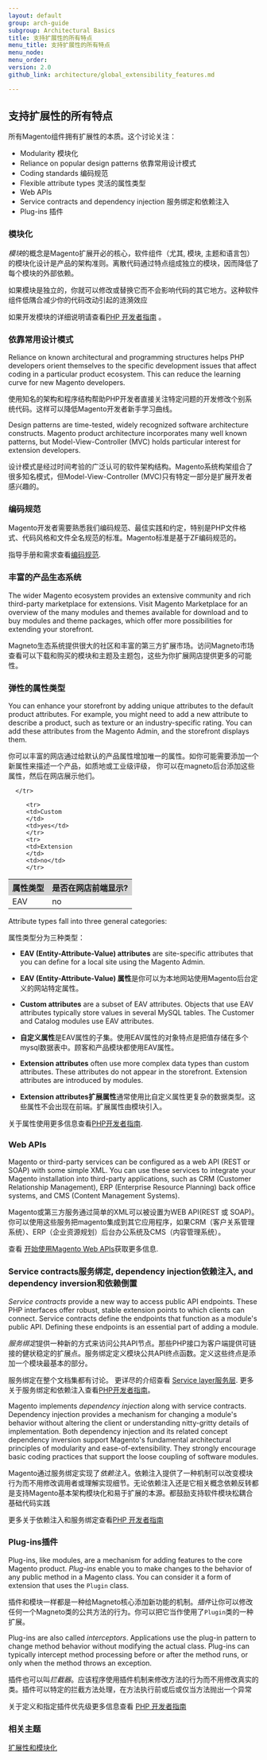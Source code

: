 ```yaml
---
layout: default
group: arch-guide
subgroup: Architectural Basics
title: 支持扩展性的所有特点
menu_title: 支持扩展性的所有特点
menu_node:
menu_order:
version: 2.0
github_link: architecture/global_extensibility_features.md

---
```


<h2>支持扩展性的所有特点</h2>

所有Magento组件拥有扩展性的本质。这个讨论关注：

* Modularity 模块化
* Reliance on popular design patterns 依靠常用设计模式
* Coding standards 编码规范
* Flexible attribute types 灵活的属性类型
* Web APIs
* Service contracts and dependency injection 服务绑定和依赖注入
* Plug-ins 插件


<h3>模块化</h3>

<i>模块</i>的概念是Magento扩展开必的核心，软件组件（尤其, 模块, 主题和语言包）的模块化设计是产品的架构准则。离散代码通过特点组成独立的模块，因而降低了每个模块的外部依赖。

如果模块是独立的，你就可以修改或替换它而不会影响代码的其它地方。这种软件组件低隅合减少你的代码改动引起的涟漪效应

 如果开发模块的详细说明请查看<a href="{{page.baseurl}}extension-dev-guide/bk-extension-dev-guide.html">PHP 开发者指南</a> 。

<h3>依靠常用设计模式</h3>
Reliance on known architectural and programming structures helps PHP developers orient themselves to the specific development issues that affect coding in a particular product ecosystem. This can reduce the learning curve for new Magento developers.

使用知名的架构和程序结构帮助PHP开发者直接关注特定问题的开发修改个别系统代码。这样可以降低Magento开发者新手学习曲线。

Design patterns are time-tested, widely recognized software architecture constructs. Magento product architecture incorporates many well known patterns, but  Model-View-Controller (MVC)  holds particular interest for extension developers.

设计模式是经过时间考验的广泛认可的软件架构结构。Magento系统构架组合了很多知名模式，但Model-View-Controller (MVC)只有特定一部分是扩展开发者感兴趣的。

<h3>编码规范</h3>

Magento开发者需要熟悉我们编码规范、最佳实践和约定，特别是PHP文件格式、代码风格和文件全名规范的标准。Magento标准是基于ZF编码规范的。

指导手册和需求查看<a href="{{page.baseurl}}coding-standards/bk-coding-standards.html">编码规范</a>.


<h3>丰富的产品生态系统</h3>
The wider Magento ecosystem provides an extensive community and rich third-party marketplace for extensions. Visit Magento Marketplace for an overview of the many modules and themes available for download and to buy modules and theme packages, which offer more possibilities  for extending your storefront.  

Magneto生态系统提供很大的社区和丰富的第三方扩展市场。访问Magneto市场查看可以下载和购买的模块和主题及主题包，这些为你扩展网店提供更多的可能性。

<h3>弹性的属性类型</h3>
You can enhance your storefront by adding unique attributes to the default product attributes. For example, you might need to add a new attribute to describe a product, such as texture or an industry-specific rating. You can add these attributes from the Magento Admin, and the storefront  displays them.

你可以丰富的网店通过给默认的产品属性增加唯一的属性。如你可能需要添加一个新属性来描述一个产品，如质地或工业级评级， 你可以在magneto后台添加这些属性，然后在网店展示他们。


<table>
   <tbody>
      <tr style="background-color: lightgray">
         <th>属性类型</th>
         <th>是否在网店前端显示?</th>

      </tr>
<tr>
         <td>EAV
         </td>
         <td>no</td>
         </tr>

         <tr>
         <td>Custom
         </td>
         <td>yes</td>
         </tr>
         <tr>
         <td>Extension
         </td>
         <td>no</td>
         </tr>


</tbody>
</table>

Attribute types fall into three general categories:

属性类型分为三种类型：

* <b>EAV (Entity-Attribute-Value) attributes</b> are site-specific attributes that you can define for a local site using the Magento Admin.

* <b>EAV (Entity-Attribute-Value) 属性</b>是你可以为本地网站使用Magento后台定义的网站特定属性。

* <b>Custom attributes</b> are a subset of EAV attributes. Objects that use EAV attributes typically store values in several MySQL tables. The Customer and Catalog modules use EAV attributes.

* <b>自定义属性</b>是EAV属性的子集。使用EAV属性的对象特点是把值存储在多个mysql数据表中。顾客和产品模块都使用EAV属性。

* <b>Extension attributes</b>  often use more complex data types than custom attributes. These attributes do not appear in the storefront. Extension attributes are introduced by modules.

* <b>Extension attributes扩展属性</b>通常使用比自定义属性更复杂的数据类型。这些属性不会出现在前端。扩展属性由模块引入。

关于属性使用更多信息查看<a href="{{page.baseurl}}extension-dev-guide/bk-extension-dev-guide.html">PHP开发者指南</a>.

<h3>Web APIs</h3>
Magento or third-party services can be configured as a web API (REST or SOAP) with some simple XML. You can use these services to integrate your Magento installation into third-party applications, such as CRM (Customer Relationship Management), ERP (Enterprise Resource Planning) back office systems, and CMS (Content Management Systems).

Magento或第三方服务通过简单的XML可以被设置为WEB API(REST 或 SOAP)。你可以使用这些服务把magento集成到其它应用程序，如果CRM（客户关系管理系统）、ERP（企业资源规划）后台办公系统及CMS（内容管理系统）。

查看 <a href="{{page.baseurl}}get-started/bk-get-started-api.html">开始使用Magento Web APIs</a>获取更多信息.

<h3>Service contracts服务绑定, dependency injection依赖注入, and dependency inversion和依赖倒置</h3>
<i>Service contracts</i> provide a new way to access public API endpoints. These PHP interfaces offer robust, stable extension points to which clients can connect.  Service contracts define the endpoints that function as a module's public API. Defining these endpoints is an essential part of adding a module.

<i>服务绑定</i>提供一种新的方式来访问公共API节点。那些PHP接口为客户端提供可链接的健状稳定的扩展点。服务绑定定义模块公共API终点函数。定义这些终点是添加一个模块最基本的部分。

服务绑定在整个文档集都有讨论。 更详尽的介绍查看 <a href="{{page.baseurl}}architecture/archi_perspectives/service_layer.html">Service layer服务层</a>. 更多关于服务绑定和依赖注入查看<a href="{{page.baseurl}}extension-dev-guide/bk-extension-dev-guide.html">PHP开发者指南</a>。


Magento implements <i>dependency injection</i> along with service contracts. Dependency injection provides a mechanism for changing a module's behavior without altering the client or understanding nitty-gritty details of implementation. Both dependency injection and its related concept dependency inversion support Magento's fundamental architectural principles of modularity and ease-of-extensibility. They strongly encourage basic coding practices that support the loose coupling of software modules.

Magento通过服务绑定实现了<i>依赖注入</i>。依赖注入提供了一种机制可以改变模块行为而不用修改调用者或理解实现细节。无论依赖注入还是它相关概念依赖反转都是支持Magento基本架构模块化和易于扩展的本源。都鼓励支持软件模块松耦合基础代码实践

更多关于依赖注入和服务绑定查看<a href="{{page.baseurl}}extension-dev-guide/bk-extension-dev-guide.html">PHP 开发者指南</a>


<h3>Plug-ins插件</h3>

Plug-ins, like modules, are a mechanism for adding features to the core Magento product. <i>Plug-ins</i> enable you to make changes to the behavior of any public method in a Magento class. You can consider it a form of extension that uses the `Plugin` class.

插件和模块一样都是一种给Magneto核心添加新功能的机制。<i>插件</i>让你可以修改任何一个Magneto类的公共方法的行为。你可以把它当作使用了`Plugin`类的一种扩展。

Plug-ins are also called <i>interceptors</i>.  Applications use the plug-in pattern to change method behavior without modifying the actual class. Plug-ins can typically intercept method processing before or after the method runs, or only when the method throws an exception.

插件也可以叫<i>拦截器</i>。应该程序使用插件机制来修改方法的行为而不用修改真实的类。插件可以特定的拦截方法处理，在方法执行前或后或仅当方法抛出一个异常

关于定义和指定插件优先级更多信息查看 <a href="{{page.baseurl}}extension-dev-guide/bk-extension-dev-guide.html">PHP 开发者指南</a>


<h3 id="m2arch-related">相关主题</h3>
<a href="{{page.baseurl}}architecture/extensibility.html">扩展性和模块化</a>
